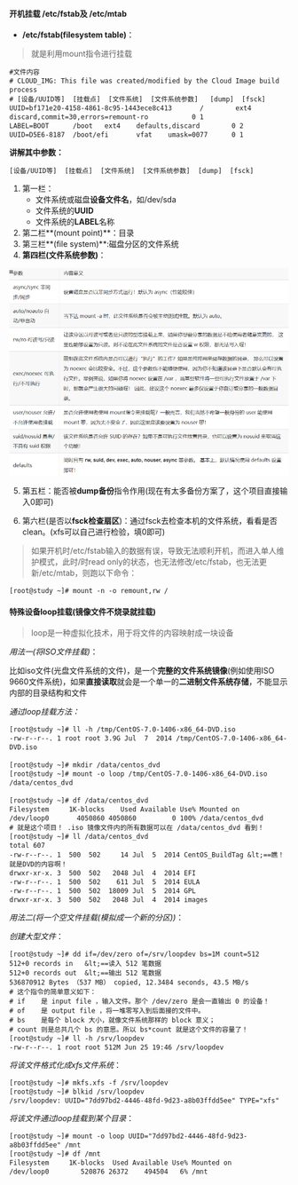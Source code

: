 #### 开机挂载 /etc/fstab及 /etc/mtab
- **/etc/fstab(filesystem table)**：
> 就是利用mount指令进行挂载

```Shell
#文件内容
# CLOUD_IMG: This file was created/modified by the Cloud Image build process
# [设备/UUID等]  [挂载点]  [文件系统]  [文件系统参数]   [dump]  [fsck]
UUID=bf171e20-4158-4861-8c95-1443ece8c413       /        ext4   discard,commit=30,errors=remount-ro           0 1
LABEL=BOOT      /boot   ext4    defaults,discard        0 2
UUID=D5E6-8187  /boot/efi       vfat    umask=0077      0 1
```

**讲解其中参数：**
```Shell
[设备/UUID等]  [挂载点]  [文件系统]  [文件系统参数]  [dump]  [fsck]
```
1. 第一栏： 
    - 文件系统或磁盘**设备文件名**，如/dev/sda
    - 文件系统的**UUID**
    - 文件系统的**LABEL**名称
2. 第二栏**(mount point)**：目录
3. 第三栏**(file system)**:磁盘分区的文件系统
4. **第四栏(文件系统参数)**：

![0](./img/09Chapter/Capture25.PNG)

5. 第五栏：能否被**dump备份**指令作用(现在有太多备份方案了，这个项目直接输入0即可)

6. 第六栏(是否以**fsck检查扇区**)：通过fsck去检查本机的文件系统，看看是否clean。(xfs可以自己进行检验，填0即可)

> 如果开机时/etc/fstab输入的数据有误，导致无法顺利开机，而进入单人维护模式，此时/时read only的状态，也无法修改/etc/fstab，也无法更新/etc/mtab，则跑以下命令：
```Shell
[root@study ~]# mount -n -o remount,rw /
```


#### 特殊设备loop挂载(镜像文件不烧录就挂载)
> loop是一种虚拟化技术，用于将文件的内容映射成一块设备

*用法一(将ISO文件挂载)*：

比如iso文件(光盘文件系统的文件)，是一个**完整的文件系统镜像**(例如使用ISO 9660文件系统)，如果**直接读取**就会是一个单一的**二进制文件系统存储**，不能显示内部的目录结构和文件

*通过loop挂载方法：*
```Shell
[root@study ~]# ll -h /tmp/CentOS-7.0-1406-x86_64-DVD.iso
-rw-r--r--. 1 root root 3.9G Jul  7  2014 /tmp/CentOS-7.0-1406-x86_64-DVD.iso

[root@study ~]# mkdir /data/centos_dvd
[root@study ~]# mount -o loop /tmp/CentOS-7.0-1406-x86_64-DVD.iso /data/centos_dvd

[root@study ~]# df /data/centos_dvd
Filesystem     1K-blocks    Used Available Use% Mounted on
/dev/loop0       4050860 4050860         0 100% /data/centos_dvd
# 就是这个项目！ .iso 镜像文件内的所有数据可以在 /data/centos_dvd 看到！
[root@study ~]# ll /data/centos_dvd
total 607
-rw-r--r--. 1  500  502     14 Jul  5  2014 CentOS_BuildTag &lt;==瞧！就是DVD的内容啊！
drwxr-xr-x. 3  500  502   2048 Jul  4  2014 EFI
-rw-r--r--. 1  500  502    611 Jul  5  2014 EULA
-rw-r--r--. 1  500  502  18009 Jul  5  2014 GPL
drwxr-xr-x. 3  500  502   2048 Jul  4  2014 images
```

*用法二(将一个空文件挂载(模拟成一个新的分区))*：

*创建大型文件*：
```Shell
[root@study ~]# dd if=/dev/zero of=/srv/loopdev bs=1M count=512
512+0 records in   &lt;==读入 512 笔数据
512+0 records out  &lt;==输出 512 笔数据
536870912 Bytes （537 MB） copied, 12.3484 seconds, 43.5 MB/s
# 这个指令的简单意义如下：
# if    是 input file ，输入文件。那个 /dev/zero 是会一直输出 0 的设备！
# of    是 output file ，将一堆零写入到后面接的文件中。
# bs    是每个 block 大小，就像文件系统那样的 block 意义；
# count 则是总共几个 bs 的意思。所以 bs*count 就是这个文件的容量了！
[root@study ~]# ll -h /srv/loopdev
-rw-r--r--. 1 root root 512M Jun 25 19:46 /srv/loopdev
```

*将该文件格式化成xfs文件系统*：
```Shell
[root@study ~]# mkfs.xfs -f /srv/loopdev
[root@study ~]# blkid /srv/loopdev
/srv/loopdev: UUID="7dd97bd2-4446-48fd-9d23-a8b03ffdd5ee" TYPE="xfs"
```

*将该文件通过loop挂载到某个目录*：
```Shell
[root@study ~]# mount -o loop UUID="7dd97bd2-4446-48fd-9d23-a8b03ffdd5ee" /mnt
[root@study ~]# df /mnt
Filesystem     1K-blocks  Used Available Use% Mounted on
/dev/loop0        520876 26372    494504   6% /mnt
```